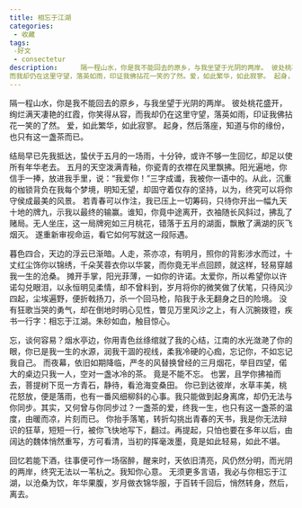 ```yaml
---
title: 相忘于江湖
categories:
 - 收藏
tags:
 -好文
 - consectetur
description: 　   隔一程山水，你是我不能回去的原乡，与我坐望于光阴的两岸。 彼处桃花盛开，绚烂满天凄艳的红霞，你笑得从容，
而我却仍在这里守望，落英如雨，印证我佛拈花一笑的了然。爱，如此繁华，如此寂寥。 起身，然后落座，知道与你的缘份，也只有这一盏茶而已。
--- 
```


隔一程山水，你是我不能回去的原乡，与我坐望于光阴的两岸。 彼处桃花盛开，绚烂满天凄艳的红霞，你笑得从容，而我却仍在这里守望，落英如雨，印证我佛拈花一笑的了然。
爱，如此繁华，如此寂寥。 起身，然后落座，知道与你的缘份，也只有这一盏茶而已。  

结局早已先我抵达，蛰伏于五月的一场雨，十分钟，或许不够一生回忆，却足以使所有年华老去。 五月的天空泼满青釉，你瓷青的衣襟在风里飘拂。阳光遍地，你信手一捧，放进我手里，说：“我爱你！”三字成谶，我被你一语中的。从此，沉重的枷锁背负在我每个梦境，明知无望，却固守着仅存的坚持，以为，终究可以将你守侯成最美的风景。 若青春可以作注，我已压上一切筹码，只待你开出一幅九天十地的牌九，示我以最终的输赢。谁知，你竟中途离开，衣袖随长风斜过，拂乱了赌局。无人坐庄，这一局牌宛如三月桃花，错落于五月的湖面，飘散了满湖的灰飞烟灭。 遂重新审视命运，看它如何写就这一段际遇。  

暮色四合，天边的浮云已渐暗。人走，茶亦凉，有明月，照你的背影涉水而过，十丈红尘饰你以锦绣，千朵芙蓉衣你以华裳，而你竟无半点回顾，就这样，轻易穿越我一生的沧桑。 摊开手掌，阳光菲薄，一如你的许诺。太爱你，所以希望你以许诺勾兑眼泪，以永恒明见柔情，却不曾料到，岁月将你的微笑做了伏笔，只待风沙四起，尘埃遍野，便折戟扬刀，杀一个回马枪，陷我于永无翻身之日的险境。 没有狂歌当哭的勇气，却在倒地时明心见性，瞥见万里风沙之上，有人沉腕拨镫，疾书一行字：相忘于江湖。朱砂如血，触目惊心。  

忘，谈何容易？烟水亭边，你用青色丝绦绾就了我的心结，江南的水光潋滟了你的眼，你已是我一生的水源，润我干涸的视线，柔我冷硬的心痂，忘记你，不如忘记我自己。 而夜幕，依旧如期降临，严冬的风替换曾经的三月烟花，举目四望，偌大的桌边只我一人，空对一盏冰冷的茶。 竟是不能不忘。 也罢，且学你拂袖而去，菩提树下觅一方青石，静待，看沧海变桑田。 你已到达彼岸，水草丰美，桃花怒放，便是落雨，也有一番风细柳斜的心事。我只能做到起身离席，却仍无法与你同步。其实，又何曾与你同步过？一盏茶的爱，终我一生，也只有这一盏茶的温度，由暖而凉，片刻而已。 你抬手落笔，转折勾挑出青春的天书，我是你无法辩识的狂草，短短一行，被你飞快地写下，翻过。再提起，只怕也要在多年以后，由阔达的魏体悄然重写，方可看清，当初的挥毫泼墨，竟是如此轻易，如此不堪。  

回忆若能下酒，往事便可作一场宿醉，醒来时，天依旧清亮，风仍然分明，而光阴的两岸，终究无法以一苇杭之。我知你心意。 无须更多言语，我必与你相忘于江湖，以沧桑为饮，年华果腹，岁月做衣锦华服，于百转千回后，悄然转身，然后，离去。
